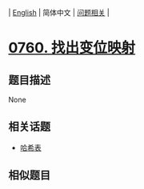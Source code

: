 
| [English](README_EN.md) | 简体中文 | [问题相关](QUESTION.md) |
# [0760. 找出变位映射](https://leetcode-cn.com/problems/find-anagram-mappings/)
## 题目描述
None
## 相关话题
- [哈希表](https://leetcode-cn.com/tag/hash-table)
## 相似题目

